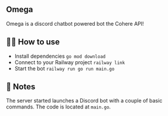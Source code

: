 ## Omega

Omega is a discord chatbot powered bot the Cohere API!

## 💁‍♀️ How to use

- Install dependencies `go mod download`
- Connect to your Railway project `railway link`
- Start the bot `railway run go run main.go`

## 📝 Notes

The server started launches a Discord bot with a couple of basic commands. The code is located at `main.go`.
